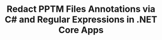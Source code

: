 ---
############################# Static ############################
layout: "autogen"
draft: false
path: "redaction/net/annotation/pptm"
otherformats: CSV DOC DOCM DOCX DOT DOTM DOTX PDF POT POTM PPS PPSM PPSX PPT PPTX RTF XLS XLSM XLSX XLT XLTM XLTX  

############################# Head ############################
head_title: "Redact Annotations in PPTM Documents using Regular Expressions via .NET Core"
head_description: "Redact out sensitive information in annotations using regular expression from documents of different formats"

############################# Header ############################
title: "Redact PPTM Files Annotations via C# and Regular Expressions in .NET Core Apps"
description: "Find and remove sensitive information from Office & OpenOffice Documents, Spreadsheets & Presentations as well as PPTM on Windows, Linux & macOS"

################### SubMenu/Download Button #####################
submenu:
    enable: true

############################# About ############################
about:
    enable: true
    title: "Document Annotation Redaction for .NET API"
    content: |
        A single format-independent interface for sanitization of sensitive and classified information from the PDF, Word, Excel, PowerPoint documents and images, including the ability to change metadata and remove annotations. With GroupDocs.Redaction for .NET tool you can redact out the classified information and save redacted document in PDF, transforming all pages into raster images or keep the document in its original format for further editing.

############################# Steps ############################
steps:
    enable: true
    title_left: "Redact Annotations from PPTM using Regular Expressions via C#"
    content_left: |
        [GroupDocs.Redaction](/redaction/net/) allows .NET developers to use full strength of regular expressions to redact PPTM file with a few easy steps.

        *   Create an instance of [Redactor](https://apireference.groupdocs.com/redaction/net/groupdocs.redaction/redactor) class & load PPTM file
        *   Create an instance of [AnnotationRedaction](https://apireference.groupdocs.com/redaction/net/groupdocs.redaction.redactions/annotationredaction) class to find and replace the comments
        *   Call [Redactor.Apply](https://apireference.groupdocs.com/redaction/net/groupdocs.redaction/redactor/methods/apply/index) method with object of AnnotationRedaction
        
    title_right: "How to use GroupDocs Redaction API"
    content_right: |
        Install package from command line as ```nuget install GroupDocs.Redaction``` or via Package Manager Console of Visual Studio with ```Install-Package GroupDocs.Redaction```. 
        Alternatively, get the offline MSI installer or DLLs in a ZIP file from [downloads](https://downloads.groupdocs.com/redaction/net), and reference it in your project manually.  
        
    code: |
        ```cs
        using (Redactor redactor = new Redactor(@"sample.pptm"))
        {
        	redactor.Apply(new AnnotationRedaction("(?im:john)", "[redacted]"));
        	redactor.Save();
        }
        ```

############################# Demos ############################
demos:
    enable: true
############################# About Formats ############################
about_formats:
    enable: true
############################# More Formats ############################
more_formats:
    enable: true

############################# Back to top ###############################
back_to_top:
    enable: true
---